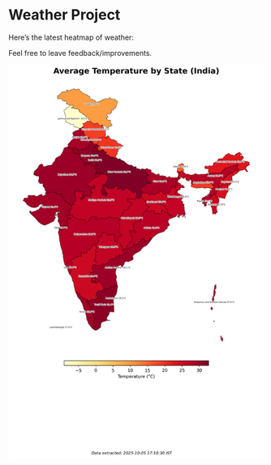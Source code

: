 # Weather Project

Here’s the latest heatmap of weather:

Feel free to leave feedback/improvements.

![India Heatmap](docs/assets/india_heatmap.png?v=E25930)

